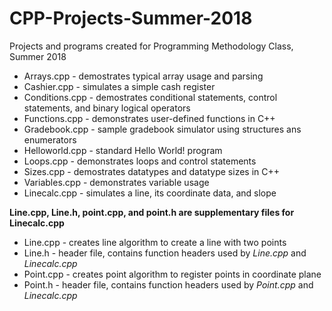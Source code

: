 # CPP-Projects-Summer-2018
Projects and programs created for Programming Methodology Class, Summer 2018

- Arrays.cpp - demostrates typical array usage and parsing
- Cashier.cpp - simulates a simple cash register 
- Conditions.cpp - demostrates conditional statements, control statements, and binary logical operators
- Functions.cpp - demonstrates user-defined functions in C++
- Gradebook.cpp - sample gradebook simulator using structures ans enumerators
- Helloworld.cpp - standard Hello World! program
- Loops.cpp - demonstrates loops and control statements
- Sizes.cpp - demostrates datatypes and datatype sizes in C++
- Variables.cpp - demonstrates variable usage
- Linecalc.cpp - simulates a line, its coordinate data, and slope 

**Line.cpp, Line.h, point.cpp, and point.h are supplementary files for Linecalc.cpp**
- Line.cpp - creates line algorithm to create a line with two points
- Line.h - header file, contains function headers used by *Line.cpp* and *Linecalc.cpp*
- Point.cpp - creates point algorithm to register points in coordinate plane 
- Point.h - header file, contains function headers used by *Point.cpp* and *Linecalc.cpp*
